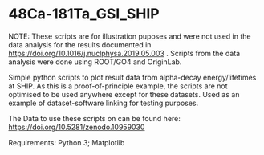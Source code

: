 # 48Ca-181Ta_GSI_SHIP
NOTE: These scripts are for illustration puposes and were not used in the data analysis for the results documented in https://doi.org/10.1016/j.nuclphysa.2019.05.003 . Scripts from the data analysis were done using ROOT/GO4 and OriginLab. 

Simple python scripts to plot result data from alpha-decay energy/lifetimes at SHIP. As this is a proof-of-principle example, the scripts are not optimised to be used anywhere except for these datasets. 
Used as an example of dataset-software linking for testing purposes.

The Data to use these scripts on can be found here: https://doi.org/10.5281/zenodo.10959030 

Requirements: Python 3; Matplotlib
